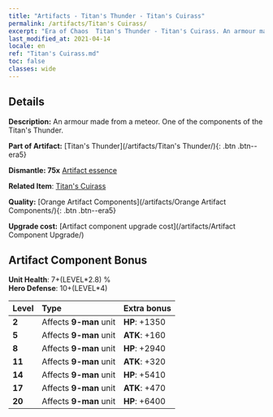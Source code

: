 ```yaml
---
title: "Artifacts - Titan's Thunder - Titan's Cuirass"
permalink: /artifacts/Titan's Cuirass/
excerpt: "Era of Chaos  Titan's Thunder - Titan's Cuirass. An armour made from a meteor. One of the components of the Titan's Thunder."
last_modified_at: 2021-04-14
locale: en
ref: "Titan's Cuirass.md"
toc: false
classes: wide
---
```




## Details

 **Description:** An armour made from a meteor. One of the components of the Titan's Thunder.

 **Part of Artifact:** [Titan's Thunder](/artifacts/Titan's Thunder/){: .btn .btn--era5}

 **Dismantle: 75x** [Artifact essence](/Items/con_905/)

 **Related Item**: [Titan's Cuirass](/Items/art_159/)

 **Quality:** [Orange Artifact Components](/artifacts/Orange Artifact Components/){: .btn .btn--era5}

 **Upgrade cost:** [Artifact component upgrade cost](/artifacts/Artifact Component Upgrade/)

## Artifact Component Bonus

  **Unit Health**: 7+(LEVEL\*2.8) %<br/>**Hero Defense**: 10+(LEVEL\*4)

  |  Level  | Type |    Extra bonus  | 
  |:--------|:-----|:----------------| 
  | **2** | Affects **9-man** unit | **HP**: +1350 | 
  | **5** | Affects **9-man** unit | **ATK**: +160 | 
  | **8** | Affects **9-man** unit | **HP**: +2940 | 
  | **11** | Affects **9-man** unit | **ATK**: +320 | 
  | **14** | Affects **9-man** unit | **HP**: +5410 | 
  | **17** | Affects **9-man** unit | **ATK**: +470 | 
  | **20** | Affects **9-man** unit | **HP**: +6400 | 
